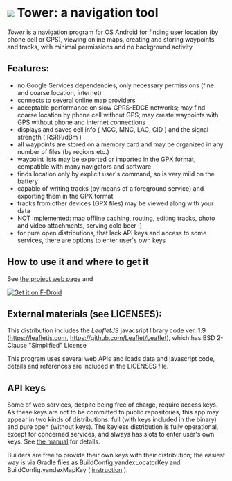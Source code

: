 
# <img src="app/src/main/assets/icons_readme/ic_tower1.svg" /> Tower: a navigation tool

_Tower_ is a navigation program for OS Android
for finding user location (by phone cell or GPS), viewing online maps, creating and storing waypoints and tracks, with minimal permissions and no background activity

## Features:

* no Google Services dependencies, only necessary permissions (fine and coarse location, internet)
* connects to several online map providers
* acceptable performance on slow GPRS-EDGE networks; may find coarse location by phone cell without GPS; may create waypoints with GPS without phone and internet connections
* displays and saves cell info ( MCC, MNC, LAC, CID ) and the signal strength ( RSRP/dBm )
* all waypoints are stored on a memory card and may be organized in any number of files (by regions etc.)
* waypoint lists may be exported or imported in the GPX format, compatible with many navigators and software
* finds location only by explicit user's command, so is very mild on the battery
* capable of writing tracks (by means of a foreground service) and exporting them in the GPX format
* tracks from other devices (GPX files) may be viewed along with your data
* NOT implemented: map offline caching, routing, editing tracks, photo and video attachments, serving cold beer :)
* for pure open distributions, that lack API keys and access to some services, there are options to enter user's own keys

## How to use it and where to get it

See [the project web page](http://tower.posmotrel.net) and

[<img src="http://tower.posmotrel.net/fdroid_readme.png"
     alt="Get it on F-Droid" />](https://f-droid.org/packages/truewatcher.tower/)

## External materials (see LICENSES):

This distribution includes the _LeafletJS_ javacsript library code ver. 1.9 (https://leafletjs.com, https://github.com/Leaflet/Leaflet),
which has BSD 2-Clause "Simplified" License

This program uses several web APIs and loads data and javascript code, details and references are included in the LICENSES file.

## API keys

Some of web services, despite being free of charge, require access keys. As these keys are not to be committed to public repositories, this app may appear in two kinds of distributions: full (with keys included in the binary) and pure open (without keys). The keyless distribution is fully operational, except for concerned services, and always has slots to enter user's own keys. See [the manual](http://tower.posmotrel.net/#external-materials-and-api-keys) for details.

Builders are free to provide their own keys with their distribution; the easiest way is via Gradle files as BuildConfig.yandexLocatorKey and BuildConfig.yandexMapKey ( [instruction](https://stackoverflow.com/questions/35722904/saving-the-api-key-in-gradle-properties) ).

